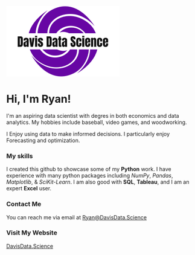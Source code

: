 ![Davis Data Science Logo.](/assets/davis-data-science-high-resolution-logo-color-on-transparent-background_XSmall.png)
# Hi, I'm Ryan!

I'm an aspiring data scientist with degres in both economics and data analytics. My hobbies include baseball, video games, and woodworking.

I Enjoy using data to make informed decisions.
I particularly enjoy Forecasting and  optimization.

### My skills
I created this github to showcase some of my **Python** work.
I have experience with many python packages including *NumPy*, *Pandas*, *Matplotlib*, & *SciKit-Learn*.
I am also good with **SQL**, **Tableau**, and I am an expert **Excel** user.


### Contact Me
You can reach me via email at Ryan@DavisData.Science

### Visit My Website
[DavisData.Science](DavisData.Science)
